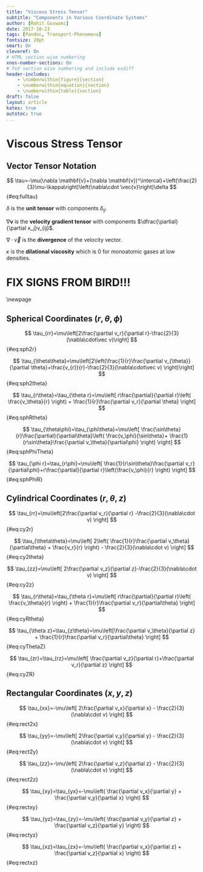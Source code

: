 ```yaml
---
title: "Viscous Stress Tensor"
subtitle: "Components in Various Coordinate Systems"
author: [Rohit Goswami]
date: 2017-10-23
tags: [Pandoc, Transport-Phenomena]
fontsize: 20pt
smart: On
cleveref: On
# HTML section wise numbering
xnos-number-sections: On
# TeX section wise numbering and include esdiff
header-includes:
    - \numberwithin{figure}{section}
    - \numberwithin{equation}{section}
    - \numberwithin{table}{section}
draft: false
layout: article
katex: true
autotoc: true
...
```


# Viscous Stress Tensor
## Vector Tensor Notation

$$ \tau=-\mu(\nabla \mathbf{v}+(\nabla \mathbf{v})^\intercal)+\left(\frac{2}{3}\mu-\kappa\right)\left(\nabla\cdot \vec{v}\right)\delta $$ {#eq:fulltau}

$\delta$ is the **unit tensor** with components $\delta_{ij}$.

$\nabla \mathbf{v}$ is the **velocity gradient tensor** with components $\dfrac{\partial}{\partial x_j}v_{ij}$.

$\nabla\cdot\vec v$ is the **divergence** of the velocity vector.

$\kappa$ is the **dilational viscosity** which is $0$ for monoatomic gases at low densities.

# FIX SIGNS FROM BIRD!!!

\newpage

## Spherical Coordinates $(r,\theta,\phi)$

$$ \tau_{rr}=\mu\left[2\frac{\partial v_r}{\partial r}-\frac{2}{3}(\nabla\cdot\vec v)\right] $$ {#eq:sph2r}

$$ \tau_{\theta\theta}=\mu\left[2\left(\frac{1}{r}\frac{\partial v_{\theta}}{\partial \theta}+\frac{v_{r}}{r}-\frac{2}{3}(\nabla\cdot\vec v) \right)\right] $$ {#eq:sph2theta}

$$ \tau_{r\theta}=\tau_{\theta r}=\mu\left[ r\frac{\partial}{\partial r}\left( \frac{v_\theta}{r} \right) + \frac{1}{r}\frac{\partial v_r}{\partial \theta} \right] $$ {#eq:sphRtheta}

$$ \tau_{\theta\phi}=\tau_{\phi\theta}=\mu\left[ \frac{\sin\theta}{r}\frac{\partial}{\partial\theta}\left( \frac{v_\phi}{\sin\theta}+ \frac{1}{r\sin\theta}\frac{\partial v_\theta}{\partial\phi} \right) \right] $$ {#eq:sphPhiTheta}

$$ \tau_{\phi r}=\tau_{r\phi}=\mu\left[ \frac{1}{r\sin\theta}\frac{\partial v_r}{\partial\phi}+r\frac{\partial}{\partial r}\left(\frac{v_\phi}{r} \right) \right] $$ {#eq:sphPhiR}

## Cylindrical Coordinates $(r,\theta,z)$

$$ \tau_{rr}=\mu\left[2\frac{\partial v_r}{\partial r} -\frac{2}{3}(\nabla\cdot v) \right] $$ {#eq:cy2r}

$$ \tau_{\theta\theta}=\mu\left[ 2\left( \frac{1}{r}\frac{\partial v_\theta}{\partial\theta} + \frac{v_r}{r} \right) - \frac{2}{3}(\nabla\cdot v) \right] $$ {#eq:cy2theta}

$$ \tau_{zz}=\mu\left[ 2\frac{\partial v_z}{\partial z}-\frac{2}{3}(\nabla\cdot v) \right] $$ {#eq:cy2z}

$$ \tau_{r\theta}=\tau_{\theta r}=\mu\left[ r\frac{\partial}{\partial r}\left( \frac{v_\theta}{r} \right) + \frac{1}{r}\frac{\partial v_r}{\partial\theta} \right] $$ {#eq:cyRtheta}

$$ \tau_{\theta z}=\tau_{z\theta}=\mu\left[\frac{\partial v_\theta}{\partial z} + \frac{1}{r}\frac{\partial v_r}{\partial\theta} \right] $$ {#eq:cyThetaZ}

$$ \tau_{zr}=\tau_{rz}=\mu\left[ \frac{\partial v_z}{\partial r}+\frac{\partial v_r}{\partial z} \right] $$ {#eq:cyZR}

## Rectangular Coordinates $(x,y,z)$

$$ \tau_{xx}=-\mu\left[ 2\frac{\partial v_x}{\partial x} - \frac{2}{3}(\nabla\cdot v) \right] $$ {#eq:rect2x}

$$ \tau_{yy}=-\mu\left[ 2\frac{\partial v_y}{\partial y} - \frac{2}{3}(\nabla\cdot v) \right] $$ {#eq:rect2y}

$$ \tau_{zz}=-\mu\left[ 2\frac{\partial v_z}{\partial z} - \frac{2}{3}(\nabla\cdot v) \right] $$ {#eq:rect2z}

$$ \tau_{xy}=\tau_{yx}=-\mu\left( \frac{\partial v_x}{\partial y} + \frac{\partial v_y}{\partial x} \right) $$ {#eq:rectxy}

$$ \tau_{yz}=\tau_{zy}=-\mu\left( \frac{\partial v_y}{\partial z} + \frac{\partial v_z}{\partial y} \right) $$ {#eq:rectyz}

$$ \tau_{xz}=\tau_{zx}=-\mu\left( \frac{\partial v_x}{\partial z} + \frac{\partial v_z}{\partial x} \right) $$ {#eq:rectxz}
